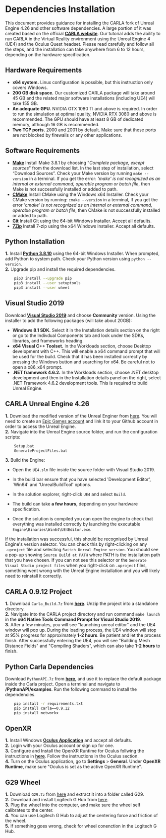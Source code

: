 # Dependencies Installation

This document provides guidance for installing the CARLA fork of Unreal Engine 4.26 and other software dependencies.
A large portion of it was created based on the official [__CARLA website__](https://carla.readthedocs.io/en/latest/build_windows/). Our tutorial adds the ability to run CARLA in the Virtual Reality environment using the Unreal Engine 4 (UE4) and the Oculus Quest headset. Please read carefully and follow all the steps, and the installation can take anywhere from 6 to 12 hours, depending on the hardware specification.

## Hardware Requirements
* __x64 system.__   Linux configuration is possible, but this instruction only covers Windows. 
* __200 GB disk space.__ Our customized CARLA package will take around 45 GB and the related major software installations (including UE4) will take 155 GB.
* __An adequate GPU.__ NVIDIA GTX 1080 TI and above is required. In order to run the simulation at optimal quality, NVIDIA RTX 3080 and above is recommended.
                      The GPU should have at least 8 GB of dedicated memory, although 16 GB is recommended.
* __Two TCP ports.__ 2000 and 2001 by default. Make sure that these ports are not blocked by firewalls or any other applications.

## Software Requirements
* [__Make__](http://gnuwin32.sourceforge.net/packages/make.htm) Install Make 3.8.1 by choosing "_Complete package, except sources_" from the download list. In the last step of installation, select “Download Sources”. Check your Make version by running ```make --version``` in a terminal. If you get the error: _'make' is not recognized as an internal or external command, operable program or batch file_, then Make is not successfully installed or added to path.
* [__CMake__](https://cmake.org/download/) Install CMake using the Windows x64 Installer. Check your CMake version by running: ```cmake --version``` in a terminal,
If you get the error _'cmake' is not recognized as an internal or external command, operable program or batch file_, then CMake is not successfully installed or added to path.
* [__Git__](https://git-scm.com/download/win) Install Git using the 64-bit Windows Installer. Accept all defaults.
* [__7Zip__](https://www.7-zip.org/) Install 7-zip using the x64 Windows Installer. Accept all defaults.

## Python Installation
__1.__ Install [__Python 3.8.10__](https://www.python.org/downloads/release/python-3810/) 
using the 64-bit Windows Installer. When prompted, add Python to system path. Check your Python version using ```python --version```. <br />
__2.__ Upgrade pip and install the required dependencies.
```sh
    pip3 install --upgrade pip
    pip3 install --user setuptools
    pip3 install --user wheel
```

## Visual Studio 2019
Download [__Visual Studio 2019__](https://developerinsider.co/download-visual-studio-2019-web-installer-iso-community-professional-enterprise/)
       and choose __Community__ version. Using the installer to add the following packages (will take about 20GB):

* __Windows 8.1 SDK.__ Select it in the Installation details section on the right or go to the Indivdual Components tab and look under the SDKs, libraries, and frameworks heading.
* __x64 Visual C++ Toolset.__ In the Workloads section, choose Desktop development with C++. This will enable a x64 command prompt that will be used for the build. Check that it has been installed correctly by pressing the Windows button and searching for x64. Be careful not to open a x86_x64 prompt.
* __.NET framework 4.6.2.__ In the Workloads section, choose .NET desktop development and then in the Installation details panel on the right, select .NET Framework 
4.6.2 development tools. This is required to build Unreal Engine.

## CARLA Unreal Engine 4.26
__1.__ Download the modified version of the Unreal Enginer from [here](https://github.com/CarlaUnreal/UnrealEngine/releases/tag/0.9.13).
You will need to create an [Epic Games account](https://www.epicgames.com/id/login?redirectUrl=https%3A%2F%2Fwww.epicgames.com%2Faccount%2Fconnections%3FsessionInvalidated%3Dtrue#accounts) and link it to your Github account in order to access the Unreal Engine.  <br />
__2.__ Navigate into the Unreal Engine source folder, and run the configuration scripts:
```sh
    Setup.bat
    GenerateProjectFiles.bat
``` 
__3.__ Build the Engine:

* Open the `UE4.sln` file inside the source folder with Visual Studio 2019.

* In the build bar ensure that you have selected 'Development Editor', 'Win64' and 'UnrealBuildTool' options.
        
* In the solution explorer, right-click `UE4` and select `Build`.

* The build can take __a few hours__, depending on your hardware specification.

* Once the solution is compiled you can open the engine to check that everything was installed correctly by launching the executable `Engine\Binaries\Win64\UE4Editor.exe`.

If the installation was successful, this should be recognised by Unreal Engine's version selector. You can check this by right-clicking on any `.uproject` file and selecting `Switch Unreal Engine version`. You should see a pop-up showing `Source Build at PATH` where PATH is the installation path that you have chosen. If you can not see this selector or the `Generate Visual Studio project files` when you right-click on `.uproject` files, something went wrong with the Unreal Engine installation and you will likely need to reinstall it correctly.

## CARLA 0.9.12 Project
__1.__ Download `Carla_Build.7z` from [__here__](https://drive.google.com/file/d/1ljIhdkUBfxoW56eP-azSTeb2CxY1wXvq/view?usp=sharing).
Unzip the project into a standalone directory. <br />
__2.__ Navigate into the CARLA project directory and run command `make launch` in the __x64 Native Tools Command Prompt for Visual Studio 2019__. <br />
__3.__ After a few minutes, you will see "launching unreal editor" and the UE4 window will pop up. During the loading process, the UE4 window will stop at 95% progress for approximately __1-2 hours__. Be patient and let the process finish. After successfully entering the UE4, you will see "Building Mesh Distance Fields" and "Compiling Shaders", which can also take __1-2 hours__ to finish.

## Python Carla Dependencies
Download `PythonAPI.7z` from [__here__](https://drive.google.com/drive/folders/1nwGbksjY806_ZF8JwIT0nkjfyxGkyRM-?usp=sharing),
and use it to replace the default package inside the Carla project. Open a terminal and navigate to __/PythonAPI/examples__. 
Run the following command to install the dependencies.
```sh
    pip install -r requirements.txt
    pip install carla==0.9.12
    pip install networkx
``` 

## OpenXR
__1.__ Install Windows [__Oculus Application__](https://store.facebook.com/quest/setup/) and accept all defaults. <br />
__2.__ Login with your Oculus account or sign up for one. <br />
__3.__ Configure and Install the OpenXR Runtime for Oculus follwing the instructions in [__here__](https://docs.unrealengine.com/4.26/en-US/SharingAndReleasing/XRDevelopment/OpenXR/openxr_prerequisites/). Follow the instructions in the Oculus section. <br />
__4.__ Turn on the Oculus application, go to __Settings__ > __General__. Under __OpenXR Runtime__, make sure "Oculus is set as the active OpenXR Runtime".

## G29 Wheel
__1.__ Download `G29.7z` from [here](https://drive.google.com/file/d/1NvBKF9TFUUI2JpbzwFtc4YPPit6TXtBm/view?usp=sharing)
and extract it into a folder called G29. <br />
__2.__ Download and install Logitech G Hub from [here](https://www.logitechg.com/en-us/innovation/g-hub.html). <br />
__3.__ Plug the wheel into the computer, and make sure the wheel self calibrates to the center. <br />
__4.__ You can use Logitech G Hub to adjust the centering force and friction of the wheel.  <br />
__5.__ If something goes wrong, check for wheel conenction in the Logitech G Hub.
